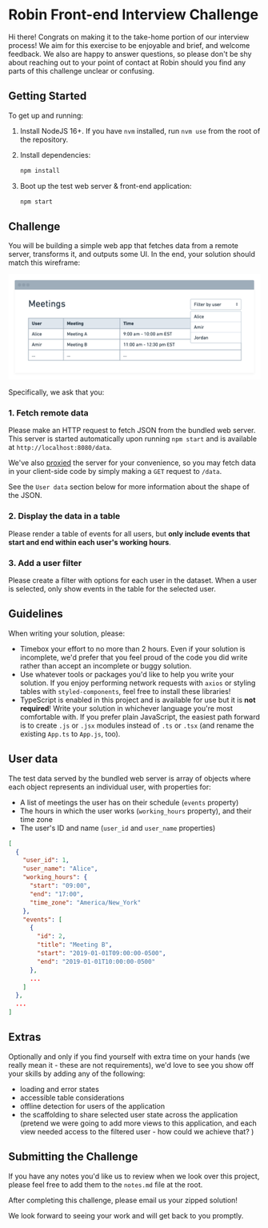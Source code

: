 # Robin Front-end Interview Challenge

Hi there! Congrats on making it to the take-home portion of our interview process! We aim for this exercise to be enjoyable and brief, and welcome feedback. We also are happy to answer questions, so please don't be shy about reaching out to your point of contact at Robin should you find any parts of this challenge unclear or confusing.

## Getting Started

To get up and running:

1. Install NodeJS 16+. If you have `nvm` installed, run `nvm use` from the root of the repository.
2. Install dependencies:

   ```bash
   npm install
   ```

3. Boot up the test web server & front-end application:

   ```bash
   npm start
   ```

## Challenge

You will be building a simple web app that fetches data from a remote server, transforms it, and outputs some UI. In the end, your solution should match this wireframe:

![Wireframe](wireframe.png)

Specifically, we ask that you:

### 1. Fetch remote data

Please make an HTTP request to fetch JSON from the bundled web server. This server is started automatically upon running `npm start` and is available at `http://localhost:8080/data`.

We've also [proxied](https://create-react-app.dev/docs/proxying-api-requests-in-development/) the server for your convenience, so you may fetch data in your client-side code by simply making a `GET` request to `/data`.

See the `User data` section below for more information about the shape of the JSON.

### 2. Display the data in a table

Please render a table of events for all users, but **only include events that start and end within each user's working hours**.

### 3. Add a user filter

Please create a filter with options for each user in the dataset. When a user is selected, only show events in the table for the selected user.

## Guidelines

When writing your solution, please:

- Timebox your effort to no more than 2 hours. Even if your solution is incomplete, we'd prefer that you feel proud of the code you did write rather than accept an incomplete or buggy solution.
- Use whatever tools or packages you'd like to help you write your solution. If you enjoy performing network requests with `axios` or styling tables with `styled-components`, feel free to install these libraries!
- TypeScript is enabled in this project and is available for use but it is **not required**! Write your solution in whichever language you're most comfortable with. If you prefer plain JavaScript, the easiest path forward is to create `.js` or `.jsx` modules instead of `.ts` or `.tsx` (and rename the existing `App.ts` to `App.js`, too).

## User data

The test data served by the bundled web server is array of objects where each object represents an individual user, with properties for:

- A list of meetings the user has on their schedule (`events` property)
- The hours in which the user works (`working_hours` property), and their time zone
- The user's ID and name (`user_id` and `user_name` properties)

```json
[
  {
    "user_id": 1,
    "user_name": "Alice",
    "working_hours": {
      "start": "09:00",
      "end": "17:00",
      "time_zone": "America/New_York"
    },
    "events": [
      {
        "id": 2,
        "title": "Meeting B",
        "start": "2019-01-01T09:00:00-0500",
        "end": "2019-01-01T10:00:00-0500"
      },
      ...
    ]
  },
  ...
]
```

## Extras

Optionally and only if you find yourself with extra time on your hands (we really mean it - these are not requirements), we'd love to see you show off your skills by adding any of the following:

- loading and error states
- accessible table considerations
- offline detection for users of the application
- the scaffolding to share selected user state across the application (pretend we were going to add more views to this application, and each view needed access to the filtered user - how could we achieve that? )

## Submitting the Challenge

If you have any notes you'd like us to review when we look over this project, please feel free to add them to the `notes.md` file at the root.

After completing this challenge, please email us your zipped solution!

We look forward to seeing your work and will get back to you promptly.
